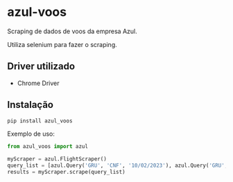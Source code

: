 # azul-voos
Scraping de dados de voos da empresa Azul.

Utiliza selenium para fazer o scraping.

## Driver utilizado
- Chrome Driver

## Instalação
```bash
pip install azul_voos
```

Exemplo de uso:
```python
from azul_voos import azul

myScraper = azul.FlightScraper()
query_list = [azul.Query('GRU', 'CNF', '10/02/2023'), azul.Query('GRU', 'BSB', '01/05/2023')]
results = myScraper.scrape(query_list)
```



